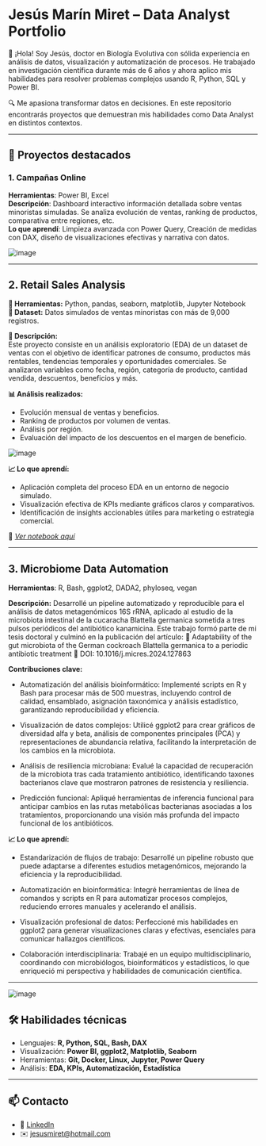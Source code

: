 # Jesús Marín Miret – Data Analyst Portfolio

👋 ¡Hola! Soy Jesús, doctor en Biología Evolutiva con sólida experiencia en análisis de datos, visualización y automatización de procesos. He trabajado en investigación científica durante más de 6 años y ahora aplico mis habilidades para resolver problemas complejos usando R, Python, SQL y Power BI.

🔍 Me apasiona transformar datos en decisiones. En este repositorio encontrarás proyectos que demuestran mis habilidades como Data Analyst en distintos contextos.

---

## 📂 Proyectos destacados

### 1. **Campañas Online**
**Herramientas**: Power BI, Excel  
**Descripción**: Dashboard interactivo información detallada sobre ventas minoristas simuladas. Se analiza evolución de ventas, ranking de productos, comparativa entre regiones, etc.  
**Lo que aprendí**: Limpieza avanzada con Power Query, Creación de medidas con DAX, diseño de visualizaciones efectivas y narrativa con datos. 


![image](https://github.com/user-attachments/assets/67b45176-6290-4352-9f2e-909a1bd20ea5)

---

## 2. Retail Sales Analysis

**🔧 Herramientas:** Python, pandas, seaborn, matplotlib, Jupyter Notebook  
**📂 Dataset:** Datos simulados de ventas minoristas con más de 9,000 registros.

**🧾 Descripción:**  
Este proyecto consiste en un análisis exploratorio (EDA) de un dataset de ventas con el objetivo de identificar patrones de consumo, productos más rentables, tendencias temporales y oportunidades comerciales. Se analizaron variables como fecha, región, categoría de producto, cantidad vendida, descuentos, beneficios y más.

**📊 Análisis realizados:**
- Evolución mensual de ventas y beneficios.
- Ranking de productos por volumen de ventas.
- Análisis por región.
- Evaluación del impacto de los descuentos en el margen de beneficio.
 
![image](https://github.com/user-attachments/assets/6a40bee9-0b69-465e-836d-685d7554038d)

**📈 Lo que aprendí:**
- Aplicación completa del proceso EDA en un entorno de negocio simulado.
- Visualización efectiva de KPIs mediante gráficos claros y comparativos.
- Identificación de insights accionables útiles para marketing o estrategia comercial.

📁 *[Ver notebook aquí](https://github.com/JesusMarinMiret-Porfolio/JesusMarinMiret-Porfolio/blob/main/retail-sales-analysis/notebooks/retail_sales_analysis.ipynb)*

---

## 3. Microbiome Data Automation
**Herramientas**: R, Bash, ggplot2, DADA2, phyloseq, vegan

**Descripción:**
Desarrollé un pipeline automatizado y reproducible para el análisis de datos metagenómicos 16S rRNA, aplicado al estudio de la microbiota intestinal de la cucaracha Blattella germanica sometida a tres pulsos periódicos del antibiótico kanamicina. Este trabajo formó parte de mi tesis doctoral y culminó en la publicación del artículo:
📄 Adaptability of the gut microbiota of the German cockroach Blattella germanica to a periodic antibiotic treatment
🔗 DOI: 10.1016/j.micres.2024.127863

**Contribuciones clave:**

- Automatización del análisis bioinformático: Implementé scripts en R y Bash para procesar más de 500 muestras, incluyendo control de calidad, ensamblado, asignación taxonómica y análisis estadístico, garantizando reproducibilidad y eficiencia.

- Visualización de datos complejos: Utilicé ggplot2 para crear gráficos de diversidad alfa y beta, análisis de componentes principales (PCA) y representaciones de abundancia relativa, facilitando la interpretación de los cambios en la microbiota.

- Análisis de resiliencia microbiana: Evalué la capacidad de recuperación de la microbiota tras cada tratamiento antibiótico, identificando taxones bacterianos clave que mostraron patrones de resistencia y resiliencia.

- Predicción funcional: Apliqué herramientas de inferencia funcional para anticipar cambios en las rutas metabólicas bacterianas asociadas a los tratamientos, proporcionando una visión más profunda del impacto funcional de los antibióticos.

**📈 Lo que aprendí:**

- Estandarización de flujos de trabajo: Desarrollé un pipeline robusto que puede adaptarse a diferentes estudios metagenómicos, mejorando la eficiencia y la reproducibilidad.

- Automatización en bioinformática: Integré herramientas de línea de comandos y scripts en R para automatizar procesos complejos, reduciendo errores manuales y acelerando el análisis.

- Visualización profesional de datos: Perfeccioné mis habilidades en ggplot2 para generar visualizaciones claras y efectivas, esenciales para comunicar hallazgos científicos.

- Colaboración interdisciplinaria: Trabajé en un equipo multidisciplinario, coordinando con microbiólogos, bioinformáticos y estadísticos, lo que enriqueció mi perspectiva y habilidades de comunicación científica.

---

![image](https://github.com/user-attachments/assets/d2e0ac86-56e5-4593-8f4b-4e4f84534f14)

## 🛠️ Habilidades técnicas

- Lenguajes: **R, Python, SQL, Bash, DAX**
- Visualización: **Power BI, ggplot2, Matplotlib, Seaborn**
- Herramientas: **Git, Docker, Linux, Jupyter, Power Query**
- Análisis: **EDA, KPIs, Automatización, Estadística**

---

## 📫 Contacto

- 💼 [LinkedIn](https://www.linkedin.com/in/jesus-marin-miret/)
- ✉️ jesusmiret@hotmail.com
